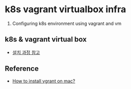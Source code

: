 # k8s vagrant virtualbox infra

1. Configuring k8s environment using vagrant and vm

## k8s & vagrant virtual box

- [설치 과정 참고](https://kubetm.github.io/k8s/02-beginner/cluster-install-case6/)

## Reference

- [How to install vgrant on mac?](https://kubetm.github.io/k8s/02-beginner/cluster-install-case6/)
